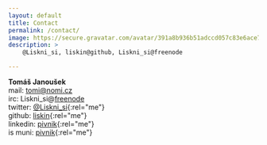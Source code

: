 ```yaml
---
layout: default
title: Contact
permalink: /contact/
image: https://secure.gravatar.com/avatar/391a8b936b51adccd057c83e6ace7241
description: >
    @Liskni_si, liskin@github, Liskni_si@freenode

---
```


**Tomáš Janoušek**  
mail: tomi@nomi.cz  
irc: Liskni\_si@[freenode](https://freenode.net/)  
twitter: [@Liskni\_si](https://twitter.com/Liskni_si){:rel="me"}  
github: [liskin](https://github.com/liskin){:rel="me"}  
linkedin: [pivnik](https://www.linkedin.com/in/pivnik){:rel="me"}  
is muni: [pivnik](https://is.muni.cz/lide/?lang=en;uco=207561){:rel="me"}
